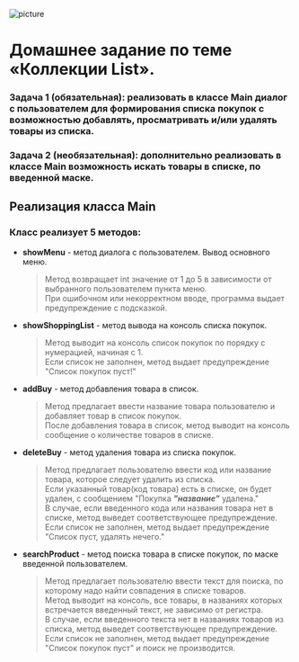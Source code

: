 ![picture](https://encrypted-tbn0.gstatic.com/images?q=tbn:ANd9GcSB0jNEkSIkGJOEHz4vcygp7b1AqvSAZ8egJA&usqp=CAU)

# Домашнее задание по теме  «Коллекции List».
### Задача 1 (обязательная): реализовать в классе **Main** диалог с пользователем для формирования списка покупок с возможностью добавлять, просматривать и/или удалять товары из списка.

### Задача 2 (необязательная): дополнительно реализовать в классе **Main** возможность искать товары в списке, по введенной маске.


## Реализация класса **Main**

### Класс реализует 5 методов:
* **showMenu** - метод диалога с пользователем. Вывод основного меню.

    > Метод возвращает int значение от 1 до 5 в зависимости от выбранного пользователем пункта меню.                  
    > При ошибочном или некорректном вводе, программа выдает предупреждение с подсказкой.
* **showShoppingList** - метод вывода на консоль списка покупок.

    > Метод выводит на консоль список покупок по порядку с нумерацией, начиная с 1.                            
    > Если список не заполнен, метод выдает предупреждение "Список покупок пуст!"
   
* **addBuy** - метод добавления товара в список.
    > Метод предлагает ввести название товара пользователю и добавляет товар в список покупок.                                             
    > После добавления товара в список, метод выводит на консоль сообщение о количестве товаров в списке. 
* **deleteBuy** - метод удаления товара из списка покупок.
    > Метод предлагает пользователю ввести код или название товара, которое следует удалить из списка.                           
    > Если указанный товар(код товара) есть в списке, он будет удален, с сообщением "Покупка ***"название"*** удалена."    
    > В случае, если введенного кода или названия товара нет в списке, метод выведет соответствующее предупреждение.   
    > Если список не заполнен, метод выдает предупреждение "Список пуст, удалять нечего."
* **searchProduct** - метод поиска товара в списке покупок, по маске введенной пользователем.
    > Метод предлагает пользователю ввести текст для поиска, по которому надо найти совпадения в списке товаров.                           
    > Метод выводит на консоль, все товары, в названиях которых встречается введенный текст, не зависимо от регистра.     
    > В случае, если введенного текста нет в названиях товаров из списка, метод выведет соответствующее предупреждение.   
    > Если список не заполнен, метод выдает предупреждение "Список покупок пуст" и поиск не производится.    
